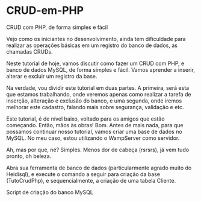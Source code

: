 # CRUD-em-PHP
CRUD com PHP, de forma simples e fácil

Vejo como os iniciantes no desenvolvimento, ainda tem dificuldade para realizar as operações básicas em um registro do banco de dados, as chamadas CRUDs.

Neste tutorial de hoje, vamos discutir como fazer um CRUD com PHP, e banco de dados MySQL, de forma simples e fácil. Vamos aprender a inserir, alterar e excluir um registro da base.

Na verdade, vou dividir este tutorial em duas partes. A primeira, será esta que estamos trabalhando, onde veremos apenas como realizar a tarefa de inserção, alteração e exclusão do banco, e uma segunda, onde iremos melhorar este cadastro, falando mais sobre segurança, validação e etc.

Este tutorial, é de nível baixo, voltado para os amigos que estão começando. Então, mãos às obras! Bom. Antes de mais nada, para que possamos continuar nosso tutorial, vamos criar uma base de dados no MySQL. No meu caso, estou utilizando o WampServer como servidor.

Ah, mas por que, né? Simples. Menos dor de cabeça (rsrsrs), já vem tudo pronto, oh beleza.

Abra sua ferramenta de banco de dados (particularmente agrado muito do Heidisql), e execute o comando a seguir para criação da base (TutoCrudPhp), e sequencialmente, a criação de uma tabela Cliente.

Script de criação do banco MySQL
